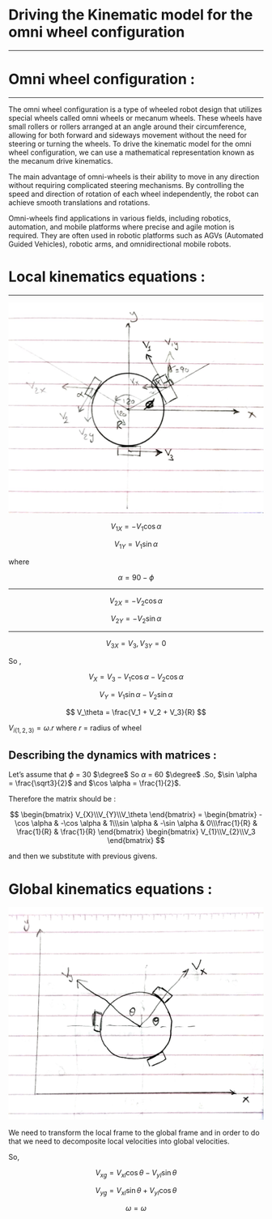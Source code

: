 
# Driving the Kinematic model for the omni wheel configuration

---

# Omni wheel configuration :

---

The omni wheel configuration is a type of wheeled robot design that utilizes special wheels called omni wheels or mecanum wheels. These wheels have small rollers or rollers arranged at an angle around their circumference, allowing for both forward and sideways movement without the need for steering or turning the wheels. To drive the kinematic model for the omni wheel configuration, we can use a mathematical representation known as the mecanum drive kinematics.

The main advantage of omni-wheels is their ability to move in any direction without requiring complicated steering mechanisms. By controlling the speed and direction of rotation of each wheel independently, the robot can achieve smooth translations and rotations.

Omni-wheels find applications in various fields, including robotics, automation, and mobile platforms where precise and agile motion is required. They are often used in robotic platforms such as AGVs (Automated Guided Vehicles), robotic arms, and omnidirectional mobile robots.

# Local kinematics equations :

---

![WhatsApp Image 2023-09-11 at 21.47.57.jpg](Driving%20the%20Kinematic%20model%20for%20the%20omni%20wheel%20con%206620bc5b708c48afadaa71c054953628/WhatsApp_Image_2023-09-11_at_21.47.57.jpg)

$$
V_{1X} = -V_1 \cos \alpha
$$

$$
V_{1Y} = V_1 \sin \alpha
$$

where 

$$
\alpha = 90 - \phi
$$

---

$$
V_{2X} = -V_2 \cos \alpha
$$

$$
V_{2Y} = -V_2 \sin \alpha
$$

---

$$
V_{3X} = V_3 , V_{3Y} = 0
$$

So ,

$$
V_X = V_3 - V_1 \cos \alpha - V_2 \cos \alpha
$$

$$
V_Y = V_1 \sin \alpha - V_2 \sin \alpha
$$

$$
V_\theta = \frac{V_1 + V_2 + V_3}{R}
$$

$V_{i(1,2,3)} = \omega .r$  where   $r$ = radius of wheel 

## Describing the dynamics with matrices :

Let’s assume that $\phi$ = 30 $\degree$ So $\alpha$ = 60 $\degree$ .So, $\sin \alpha = \frac{\sqrt3}{2}$ and $\cos \alpha = \frac{1}{2}$.

Therefore the matrix should be : 
```math
 \begin{bmatrix}
 V_{X}\\V_{Y}\\V_\theta
 \end{bmatrix}

 =
  \begin{bmatrix}
  -\cos \alpha &  -\cos \alpha & 1\\\sin \alpha &  -\sin \alpha & 0\\\frac{1}{R} &  \frac{1}{R} & \frac{1}{R}
    \end{bmatrix} 
   

    \begin{bmatrix} V_{1}\\V_{2}\\V_3 \end{bmatrix}

```
and then we substitute with previous givens.

# Global kinematics equations :

![WhatsApp Image 2023-09-12 at 13.39.30.jpg](Driving%20the%20Kinematic%20model%20for%20the%20omni%20wheel%20con%206620bc5b708c48afadaa71c054953628/WhatsApp_Image_2023-09-12_at_13.39.30.jpg)

We need to transform the local frame to the  global frame and in order to do that we need to decomposite local velocities into global velocities.

So, 

$$
V_{xg} = V_{xl} \cos \theta -V_{yl}\sin \theta
$$

$$
V_{yg} = V_{xl} \sin \theta +V_{yl}\cos \theta
$$

$$
\omega = \omega
$$

